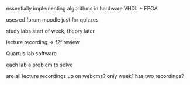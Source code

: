 <!-- SPDX-License-Identifier: zlib-acknowledgement -->
essentially implementing algorithms in hardware
VHDL + FPGA

uses ed forum
moodle just for quizzes

study labs start of week, theory later

lecture recording -> f2f review

Quartus lab software

each lab a problem to solve

are all lecture recordings up on webcms? only week1 has two recordings?
